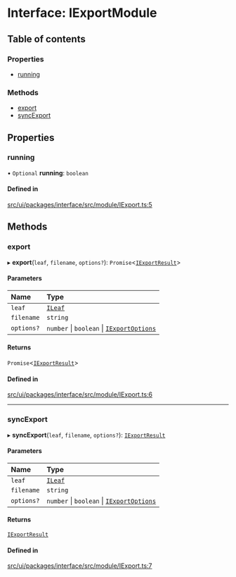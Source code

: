 # Interface: IExportModule

## Table of contents

### Properties

- [running](IExportModule.md#running)

### Methods

- [export](IExportModule.md#export)
- [syncExport](IExportModule.md#syncexport)

## Properties

### running

• `Optional` **running**: `boolean`

#### Defined in

[src/ui/packages/interface/src/module/IExport.ts:5](https://github.com/leaferjs/leafer-ui/blob/bf25826307b66b28129b03872bb2832c8787db48/packages/interface/src/module/IExport.ts#L5)

## Methods

### export

▸ **export**(`leaf`, `filename`, `options?`): `Promise`\<[`IExportResult`](IExportResult.md)\>

#### Parameters

| Name | Type |
| :------ | :------ |
| `leaf` | [`ILeaf`](ILeaf.md) |
| `filename` | `string` |
| `options?` | `number` \| `boolean` \| [`IExportOptions`](IExportOptions.md) |

#### Returns

`Promise`\<[`IExportResult`](IExportResult.md)\>

#### Defined in

[src/ui/packages/interface/src/module/IExport.ts:6](https://github.com/leaferjs/leafer-ui/blob/bf25826307b66b28129b03872bb2832c8787db48/packages/interface/src/module/IExport.ts#L6)

___

### syncExport

▸ **syncExport**(`leaf`, `filename`, `options?`): [`IExportResult`](IExportResult.md)

#### Parameters

| Name | Type |
| :------ | :------ |
| `leaf` | [`ILeaf`](ILeaf.md) |
| `filename` | `string` |
| `options?` | `number` \| `boolean` \| [`IExportOptions`](IExportOptions.md) |

#### Returns

[`IExportResult`](IExportResult.md)

#### Defined in

[src/ui/packages/interface/src/module/IExport.ts:7](https://github.com/leaferjs/leafer-ui/blob/bf25826307b66b28129b03872bb2832c8787db48/packages/interface/src/module/IExport.ts#L7)
